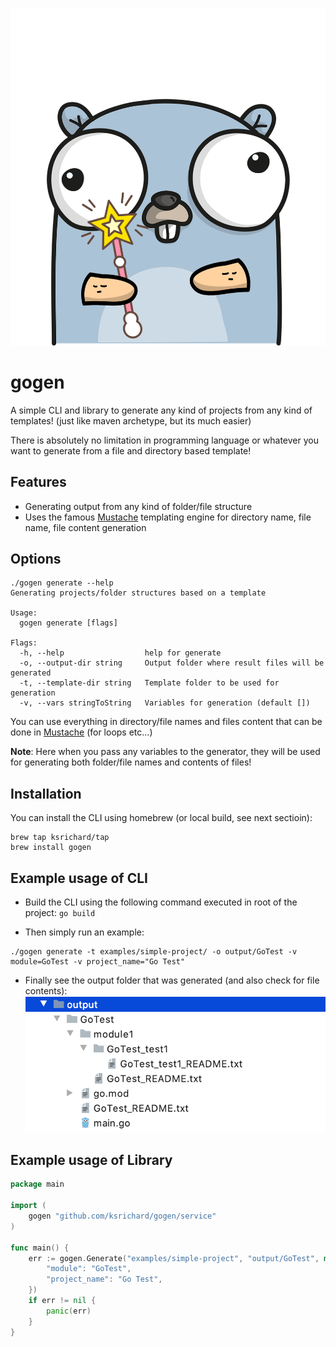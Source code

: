 ![Logo](images/logo.png)
# gogen
A simple CLI and library to generate any kind of projects from any kind of templates! (just like maven archetype, but its much easier)

There is absolutely no limitation in programming language or whatever you want to generate from a file and directory based template!

## Features
- Generating output from any kind of folder/file structure
- Uses the famous [Mustache](https://mustache.github.io/) templating engine for directory name, file name, file content generation

## Options
```
./gogen generate --help
Generating projects/folder structures based on a template

Usage:
  gogen generate [flags]

Flags:
  -h, --help                  help for generate
  -o, --output-dir string     Output folder where result files will be generated
  -t, --template-dir string   Template folder to be used for generation
  -v, --vars stringToString   Variables for generation (default [])
```
You can use everything in directory/file names and files content that can be done in [Mustache](https://mustache.github.io/) (for loops etc...)

**Note**: Here when you pass any variables to the generator, they will be used for generating both folder/file names and contents of files!

## Installation
You can install the CLI using homebrew (or local build, see next sectioin):
```
brew tap ksrichard/tap
brew install gogen
```

## Example usage of CLI
- Build the CLI using the following command executed in root of the project: `go build`

- Then simply run an example:
```
./gogen generate -t examples/simple-project/ -o output/GoTest -v module=GoTest -v project_name="Go Test"
```

- Finally see the output folder that was generated (and also check for file contents):
![Logo](images/screenshot1.png)

## Example usage of Library
```go
package main

import (
	gogen "github.com/ksrichard/gogen/service"
)

func main() {
	err := gogen.Generate("examples/simple-project", "output/GoTest", map[string]string{
		"module": "GoTest",
		"project_name": "Go Test",
	})
	if err != nil {
		panic(err)
	}
}
```


